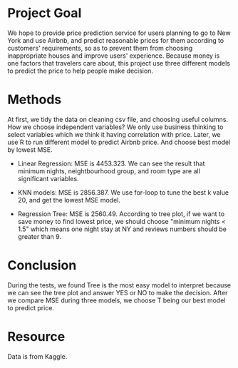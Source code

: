 # Project Goal
We hope to provide price prediction service for users planning to go to New York and use Airbnb, and predict reasonable prices for them according to customers' requirements, so as to prevent them from choosing inappropriate houses and improve users' experience. Because money is one factors that travelers care about, this project use three different models to predict the price to help people make decision.

# Methods
At first, we tidy the data on cleaning csv file, and choosing useful columns. How we choose independent variables? We only use business thinking to select variables which we think it having correlation with price. Later, we use R to run different model to predict Airbnb price. And choose best model by lowest MSE.  

- Linear Regression: MSE is 4453.323. We can see the result that minimum nights, neightbourhood group, and room type are all significant variables.  

- KNN models: MSE is 2856.387. We use for-loop to tune the best k value 20, and get the lowest MSE model.

- Regression Tree: MSE is 2560.49. According to tree plot, if we want to save money to find lowest price, we should choose "minimum nights < 1.5" which means one night stay at NY and reviews numbers should be greater than 9.  



# Conclusion
During the tests, we found Tree is the most easy model to interpret because we can see the tree plot and answer YES or NO to make the decision. After we compare MSE during three models, we choose T being our best model to predict price. 

# Resource
Data is from Kaggle. 
